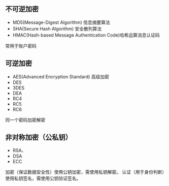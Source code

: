 ## 不可逆加密

- MD5(Message-Digest Algorithm) 信息摘要算法
- SHA(Secure Hash Algorithm) 安全散列算法
- HMAC(Hash-based Message Authentication Code)哈希运算消息认证码

常用于账户密码

## 可逆加密

- AES(Advanced Encryption Standard) 高级加密
- DES
- 3DES
- DEA
- RC4
- RC5
- RC6

同一个密码加密解密

## 非对称加密（公私钥）

- RSA、
- DSA
- ECC


加密（保证数据安全性）使用公钥加密，需使用私钥解密。
认证（用于身份判断）使用私钥签名，需使用公钥验证签名。
